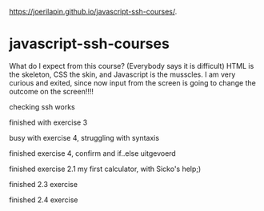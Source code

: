  https://joerilapin.github.io/javascript-ssh-courses/. 

# javascript-ssh-courses

What do I expect from this course? (Everybody says it is difficult)
HTML is the skeleton, CSS the skin, and Javascript is the musscles. I am very curious and exited, since now input from the screen is going to change the outcome on the screen!!!!



checking ssh works

finished with exercise 3

busy with exercise 4, struggling with syntaxis

finished exercise 4, confirm and if..else uitgevoerd

finished exercise 2.1 my first calculator, with Sicko's help;)

finished 2.3 exercise 

finished 2.4 exercise

